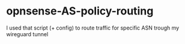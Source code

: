 # opnsense-AS-policy-routing
I used that script (+ config) to route traffic for specific ASN trough my wireguard tunnel
